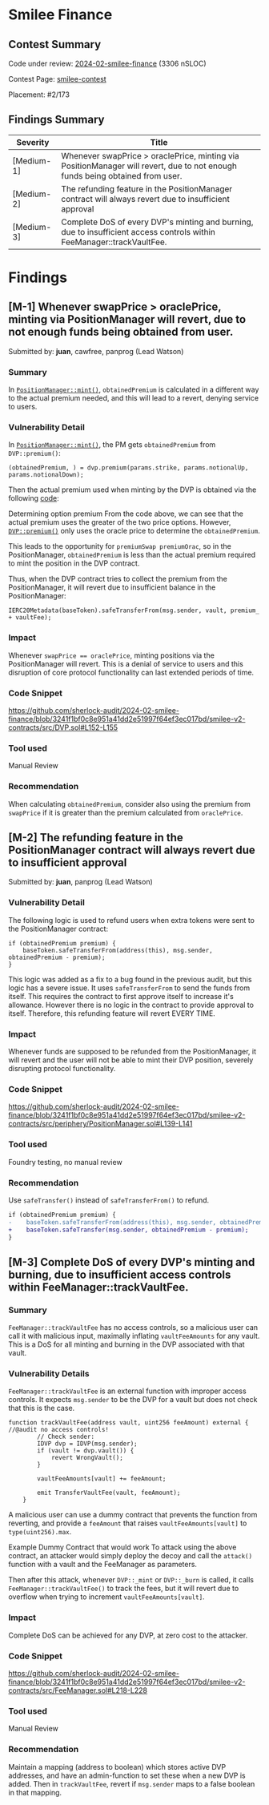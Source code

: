 # Smilee Finance
## Contest Summary

Code under review: [2024-02-smilee-finance](https://github.com/sherlock-audit/2024-02-smilee-finance) (3306 nSLOC)

Contest Page: [smilee-contest](https://audits.sherlock.xyz/contests/180)

Placement: #2/173

## Findings Summary
| Severity | Title |
|------------|---------|
| [Medium-1] | Whenever swapPrice > oraclePrice, minting via PositionManager will revert, due to not enough funds being obtained from user. |
| [Medium-2] |The refunding feature in the PositionManager contract will always revert due to insufficient approval|
| [Medium-3] |Complete DoS of every DVP's minting and burning, due to insufficient access controls within FeeManager::trackVaultFee.|

# Findings

## [M-1] Whenever swapPrice > oraclePrice, minting via PositionManager will revert, due to not enough funds being obtained from user.

Submitted by: **juan**, cawfree, panprog (Lead Watson)

### Summary
In [`PositionManager::mint()`](https://github.com/sherlock-audit/2024-02-smilee-finance/blob/3241f1bf0c8e951a41dd2e51997f64ef3ec017bd/smilee-v2-contracts/src/periphery/PositionManager.sol#L91-L178), `obtainedPremium` is calculated in a different way to the actual premium needed, and this will lead to a revert, denying service to users.

### Vulnerability Detail
In [`PositionManager::mint()`](https://github.com/sherlock-audit/2024-02-smilee-finance/blob/3241f1bf0c8e951a41dd2e51997f64ef3ec017bd/smilee-v2-contracts/src/periphery/PositionManager.sol#L91-L178), the PM gets `obtainedPremium` from `DVP::premium()`:

```solidity
(obtainedPremium, ) = dvp.premium(params.strike, params.notionalUp, params.notionalDown);
```

Then the actual premium used when minting by the DVP is obtained via the following [code](https://github.com/sherlock-audit/2024-02-smilee-finance/blob/3241f1bf0c8e951a41dd2e51997f64ef3ec017bd/smilee-v2-contracts/src/DVP.sol#L152-L155):

Determining option premium
From the code above, we can see that the actual premium uses the greater of the two price options. However, [`DVP::premium()`](https://github.com/sherlock-audit/2024-02-smilee-finance/blob/3241f1bf0c8e951a41dd2e51997f64ef3ec017bd/smilee-v2-contracts/src/IG.sol#L94-L113) only uses the oracle price to determine the `obtainedPremium`.

This leads to the opportunity for `premiumSwap premiumOrac`, so in the PositionManager, `obtainedPremium` is less than the actual premium required to mint the position in the DVP contract.

Thus, when the DVP contract tries to collect the premium from the PositionManager, it will revert due to insufficient balance in the PositionManager:

```solidity
IERC20Metadata(baseToken).safeTransferFrom(msg.sender, vault, premium_ + vaultFee);
```

### Impact
Whenever `swapPrice == oraclePrice`, minting positions via the PositionManager will revert. This is a denial of service to users and this disruption of core protocol functionality can last extended periods of time.

### Code Snippet
https://github.com/sherlock-audit/2024-02-smilee-finance/blob/3241f1bf0c8e951a41dd2e51997f64ef3ec017bd/smilee-v2-contracts/src/DVP.sol#L152-L155

### Tool used
Manual Review

### Recommendation
When calculating `obtainedPremium`, consider also using the premium from `swapPrice` if it is greater than the premium calculated from `oraclePrice`.


## [M-2] The refunding feature in the PositionManager contract will always revert due to insufficient approval

Submitted by: **juan**, panprog (Lead Watson)

### Vulnerability Detail
The following logic is used to refund users when extra tokens were sent to the PositionManager contract:

```solidity
if (obtainedPremium premium) {
    baseToken.safeTransferFrom(address(this), msg.sender, obtainedPremium - premium);
} 
```

This logic was added as a fix to a bug found in the previous audit, but this logic has a severe issue. It uses `safeTransferFrom` to send the funds from itself. This requires the contract to first approve itself to increase it's allowance. However there is no logic in the contract to provide approval to itself. Therefore, this refunding feature will revert EVERY TIME.

### Impact
Whenever funds are supposed to be refunded from the PositionManager, it will revert and the user will not be able to mint their DVP position, severely disrupting protocol functionality.

### Code Snippet
https://github.com/sherlock-audit/2024-02-smilee-finance/blob/3241f1bf0c8e951a41dd2e51997f64ef3ec017bd/smilee-v2-contracts/src/periphery/PositionManager.sol#L139-L141

### Tool used
Foundry testing, no manual review

### Recommendation
Use `safeTransfer()` instead of `safeTransferFrom()` to refund.

```diff
if (obtainedPremium premium) {
-    baseToken.safeTransferFrom(address(this), msg.sender, obtainedPremium - premium);
+    baseToken.safeTransfer(msg.sender, obtainedPremium - premium);
} 
```

## [M-3] Complete DoS of every DVP's minting and burning, due to insufficient access controls within FeeManager::trackVaultFee.

### Summary
`FeeManager::trackVaultFee` has no access controls, so a malicious user can call it with malicious input, maximally inflating `vaultFeeAmounts` for any vault. This is a DoS for all minting and burning in the DVP associated with that vault.

### Vulnerability Details
`FeeManager::trackVaultFee` is an external function with improper access controls. It expects `msg.sender` to be the DVP for a vault but does not check that this is the case.

```solidity
function trackVaultFee(address vault, uint256 feeAmount) external { //@audit no access controls!
        // Check sender:
        IDVP dvp = IDVP(msg.sender);
        if (vault != dvp.vault()) {
            revert WrongVault();
        }

        vaultFeeAmounts[vault] += feeAmount;

        emit TransferVaultFee(vault, feeAmount);
    }
```

A malicious user can use a dummy contract that prevents the function from reverting, and provide a `feeAmount` that raises `vaultFeeAmounts[vault]` to `type(uint256).max`.

Example Dummy Contract that would work
To attack using the above contract, an attacker would simply deploy the decoy and call the `attack()` function with a vault and the FeeManager as parameters.

Then after this attack, whenever `DVP::_mint` or `DVP::_burn` is called, it calls `FeeManager::trackVaultFee()` to track the fees, but it will revert due to overflow when trying to increment `vaultFeeAmounts[vault]`.

### Impact
Complete DoS can be achieved for any DVP, at zero cost to the attacker.

### Code Snippet
https://github.com/sherlock-audit/2024-02-smilee-finance/blob/3241f1bf0c8e951a41dd2e51997f64ef3ec017bd/smilee-v2-contracts/src/FeeManager.sol#L218-L228

### Tool used
Manual Review

### Recommendation
Maintain a mapping (address to boolean) which stores active DVP addresses, and have an admin-function to set these when a new DVP is added. Then in `trackVaultFee`, revert if `msg.sender` maps to a false boolean in that mapping.





